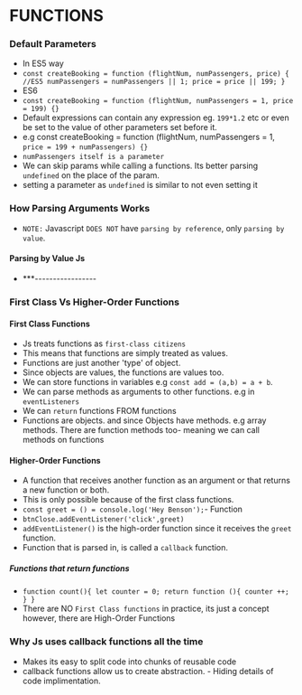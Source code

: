 # FUNCTIONS

### Default Parameters

- In ES5 way
- `const createBooking = function (flightNum, numPassengers, price) { //ES5 numPassengers = numPassengers || 1; price = price || 199; }`
- ES6
- `const createBooking = function (flightNum, numPassengers = 1, price = 199) {}`
- Default expressions can contain any expression eg. `199*1.2` etc or even be set to the value of other parameters set before it.
- e.g const createBooking = function (flightNum, numPassengers = 1, `price = 199 + numPassengers) {}`
- `numPassengers itself is a parameter`
- We can skip params while calling a functions. Its better parsing `undefined` on the place of the param.
- setting a parameter as `undefined` is similar to not even setting it

### How Parsing Arguments Works

- `NOTE:` Javascript `DOES NOT` have `parsing by reference`, only `parsing by value`.

#### Parsing by Value Js

- \*\*\*-----------------

### First Class Vs Higher-Order Functions

#### First Class Functions

- Js treats functions as `first-class citizens`
- This means that functions are simply treated as values.
- Functions are just another 'type' of object.
- Since objects are values, the functions are values too.
- We can store functions in variables e.g `const add = (a,b) = a + b`.
- We can parse methods as arguments to other functions. e.g in `eventListeners`
- We can `return` functions FROM functions
- Functions are objects. and since Objects have methods. e.g array methods. There are function methods too- meaning we can call methods on functions

#### Higher-Order Functions

- A function that receives another function as an argument or that returns a new function or both.
- This is only possible because of the first class functions.
- `const greet = () = console.log('Hey Benson');`- Function
- `btnClose.addEventListener('click',greet)`
- `addEventListener()` is the high-order function since it receives the `greet` function.
- Function that is parsed in, is called a `callback` function.

##### Functions that return functions

- `function count(){ let counter = 0; return function (){ counter ++; } }`
- There are NO `First Class functions` in practice, its just a concept however, there are High-Order Functions

### Why Js uses callback functions all the time

- Makes its easy to split code into chunks of reusable code
- callback functions allow us to create abstraction. - Hiding details of code implimentation.

